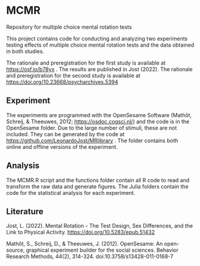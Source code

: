 # MCMR
Repository for multiple choice mental rotation tests

This project contains code for conducting and analyzing two experiments testing effects of multiple choice mental rotation tests and the data obtained in both studies.

The rationale and preregistration for the first study is available at https://osf.io/b78yx . The results are published in Jost (2022).
The rationale and preregistration for the second study is available at https://doi.org/10.23668/psycharchives.5394

## Experiment
The experiments are programmed with the OpenSesame Software (Mathôt, Schreij, & Theeuwes, 2012; https://osdoc.cogsci.nl/) and the code is in the OpenSesame folder.
Due to the large number of stimuli, these are not included. They can be generated by the code at https://github.com/LeonardoJost/MRlibrary .
The folder contains both online and offline versions of the experiment.

## Analysis
The MCMR.R script and the functions folder contain all R code to read and transform the raw data and generate figures. The Julia folders contain the code for the statistical analysis for each experiment.

## Literature
Jost, L. (2022). Mental Rotation - The Test Design, Sex Differences, and the Link to Physical Activity. https://doi.org/10.5283/epub.51432

Mathôt, S., Schreij, D., & Theeuwes, J. (2012). OpenSesame: An open-source, graphical experiment builder for the social sciences. Behavior Research Methods, 44(2), 314-324. doi:10.3758/s13428-011-0168-7
